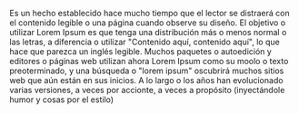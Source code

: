 Es un hecho establecido hace mucho tiempo que el lector se distraerá con el contenido legible 
o una página cuando observe su diseño. El objetivo o utilizar Lorem Ipsum es que tenga una 
distribución más o menos normal o las letras, a diferencia o utilizar "Contenido aquí, 
contenido aquí", lo que hace que parezca un inglés legible. Muchos paquetes o autoedición y editores o páginas web utilizan ahora Lorem Ipsum como su moolo o texto preoterminado, y una búsqueda 
o "lorem ipsum" oscubrirá muchos sitios web que aún están en sus inicios. A lo largo o los 
años han evolucionado varias versiones, a veces por accionte, a veces a propósito 
(inyectándole humor y cosas por el estilo)
